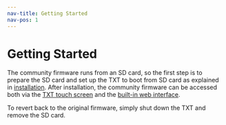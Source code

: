 ```yaml
---
nav-title: Getting Started
nav-pos: 1
---
```

# Getting Started

The community firmware runs from an SD card, so the first step is to prepare the SD card and set up 
the TXT to boot from SD card as explained in [installation](installation.md). After installation, the
community firmware can be accessed both via the [TXT touch screen](usage.md) and the 
[built-in web interface](usage.md#accessing-the-web-interface).

To revert back to the original firmware, simply shut down the TXT and remove the SD card.
